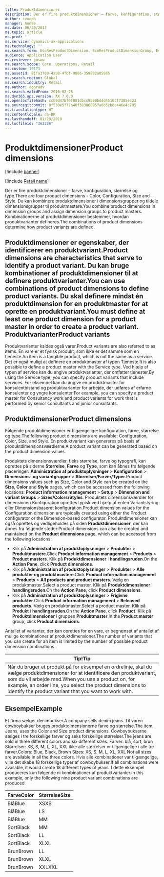 ```yaml
---
title: Produktdimensioner
description: Der er fire produktdimensioner – farve, konfiguration, størrelse og type. Du kan kombinere produktdimensioner i dimensionsgrupper og tildele dimensionsgrupper til produktmastere. Kombinationerne af produktdimensioner bestemmer, hvordan produktvarianter defineres.
author: cvocph
manager: AnnBe
ms.date: 06/20/2017
ms.topic: article
ms.prod: ''
ms.service: dynamics-ax-applications
ms.technology: ''
ms.search.form: EcoResProductDimension, EcoResProductDimensionGroup, EcoResProductMasterDimension, RetailEcoResColor, RetailEcoResSize, RetailEcoResStyle
audience: Application User
ms.reviewer: josaw
ms.search.scope: Core, Operations, Retail
ms.custom: 19171
ms.assetid: 81fa3709-4ab8-4fbf-9806-359892a05985
ms.search.region: Global
ms.search.industry: Retail
ms.author: conradv
ms.search.validFrom: 2016-02-28
ms.dyn365.ops.version: AX 7.0.0
ms.openlocfilehash: ccb9d47bf6f081dbcc9590bddd4516cf7385ec23
ms.sourcegitcommit: 0f530e5f72a40f383868957a6b5cb0e446e4c795
ms.translationtype: HT
ms.contentlocale: da-DK
ms.lasthandoff: 01/29/2019
ms.locfileid: "363286"
---
```

# <a name="product-dimensions"></a><span data-ttu-id="14f9d-105">Produktdimensioner</span><span class="sxs-lookup"><span data-stu-id="14f9d-105">Product dimensions</span></span>

[!include [banner](../includes/banner.md)]

[!include [Retail name](../includes/retail-name.md)]

<span data-ttu-id="14f9d-106">Der er fire produktdimensioner – farve, konfiguration, størrelse og type.</span><span class="sxs-lookup"><span data-stu-id="14f9d-106">There are four product dimensions -  Color, Configuration, Size and Style.</span></span> <span data-ttu-id="14f9d-107">Du kan kombinere produktdimensioner i dimensionsgrupper og tildele dimensionsgrupper til produktmastere.</span><span class="sxs-lookup"><span data-stu-id="14f9d-107">You combine product dimensions in dimension groups and assign dimension groups to product masters.</span></span> <span data-ttu-id="14f9d-108">Kombinationerne af produktdimensioner bestemmer, hvordan produktvarianter defineres.</span><span class="sxs-lookup"><span data-stu-id="14f9d-108">The combinations of product dimensions determine how product variants are defined.</span></span>

<span data-ttu-id="14f9d-109">Produktdimensioner er egenskaber, der identificerer en produktvariant.</span><span class="sxs-lookup"><span data-stu-id="14f9d-109">Product dimensions are characteristics that serve to identify a product variant.</span></span> <span data-ttu-id="14f9d-110">Du kan bruge kombinationer af produktdimensioner til at definere produktvarianter.</span><span class="sxs-lookup"><span data-stu-id="14f9d-110">You can use combinations of product dimensions to define product variants.</span></span> <span data-ttu-id="14f9d-111">Du skal definere mindst én produktdimension for en produktmaster for at oprette en produktvariant.</span><span class="sxs-lookup"><span data-stu-id="14f9d-111">You must define at least one product dimension for a product master in order to create a product variant.</span></span>
<span data-ttu-id="14f9d-112">Produktvarianter</span><span class="sxs-lookup"><span data-stu-id="14f9d-112">Product variants</span></span>
----------------

<span data-ttu-id="14f9d-113">Produktvarianter kaldes også varer.</span><span class="sxs-lookup"><span data-stu-id="14f9d-113">Product variants are also referred to as items.</span></span> <span data-ttu-id="14f9d-114">En vare er et fysisk produkt, som ikke er det samme som en tjeneste.</span><span class="sxs-lookup"><span data-stu-id="14f9d-114">An item is a tangible product, which is not the same as a service.</span></span> <span data-ttu-id="14f9d-115">Det er også muligt at definere en produktmaster af typen Tjeneste.</span><span class="sxs-lookup"><span data-stu-id="14f9d-115">It is also possible to define a product master with the Service type.</span></span> <span data-ttu-id="14f9d-116">Ved hjælp af typen af service kan du angive produktvarianter, der omfatter tjenester.</span><span class="sxs-lookup"><span data-stu-id="14f9d-116">By using the Service type, you can specify product variants that include services.</span></span> <span data-ttu-id="14f9d-117">For eksempel kan du angive en produktmaster for konsulentbistand og produktvarianter for arbejde, der udføres af erfarne konsulenter og yngre konsulenter.</span><span class="sxs-lookup"><span data-stu-id="14f9d-117">For example, you can specify a product master for Consultancy work and product variants for work that is performed by senior consultants and junior consultants.</span></span>

## <a name="product-dimensions"></a><span data-ttu-id="14f9d-118">Produktdimensioner</span><span class="sxs-lookup"><span data-stu-id="14f9d-118">Product dimensions</span></span>
<span data-ttu-id="14f9d-119">Følgende produktdimensioner er tilgængelige: konfiguration, farve, størrelse og type.</span><span class="sxs-lookup"><span data-stu-id="14f9d-119">The following product dimensions are available: Configuration, Color, Size, and Style.</span></span> <span data-ttu-id="14f9d-120">En produktvariant kan genereres på basis af produktdimensionsværdierne.</span><span class="sxs-lookup"><span data-stu-id="14f9d-120">A product variant can be generated based on the product dimension values.</span></span>

<span data-ttu-id="14f9d-121">Produktets dimensionsværdier, f.eks størrelse, farve og typografi, kan oprettes på siderne **Størrelse**, **Farve** og **Type**, som kan åbnes fra følgende placeringer: **Administration af produktoplysninger** &gt; **Konfiguration** &gt; **Dimensions- og variantgrupper** &gt; **Størrelser/Farver/Typer**.</span><span class="sxs-lookup"><span data-stu-id="14f9d-121">Product dimensions values such as Size, Color and Style can be created on the **Size**, **Color** and **Style** pages, which can be accessed from the following locations: **Product information management** &gt; **Setup** &gt; **Dimension and variant Groups** &gt; **Sizes/Colors/Styles**.</span></span> <span data-ttu-id="14f9d-122">Produktets dimensionsværdier for dimensionen Konfiguration oprettes typisk ved hjælp af enten Variantstyring eller Dimensionsbaseret konfiguration.</span><span class="sxs-lookup"><span data-stu-id="14f9d-122">Product dimension values for the Configuration dimension are typically created using either the Product configurator or the Dimension-based configurator.</span></span> <span data-ttu-id="14f9d-123">Produktdimensioner kan også oprettes og vedligeholdes på siden **Produktdimensioner**, der kan åbnes fra følgende steder:</span><span class="sxs-lookup"><span data-stu-id="14f9d-123">Product dimensions can also be created and maintained on the **Product dimensions** page, which can be accessed from the following locations:</span></span>
-   <span data-ttu-id="14f9d-124">Klik på **Administration af produktoplysninger** &gt; **Produkter** &gt; **Produktmastere**.</span><span class="sxs-lookup"><span data-stu-id="14f9d-124">Click **Product information management** &gt; **Products** &gt; **Product masters**.</span></span> <span data-ttu-id="14f9d-125">Klik på **Produktdimensioner** i **handlingsruden**.</span><span class="sxs-lookup"><span data-stu-id="14f9d-125">On the **Action Pane**, click **Product dimensions**.</span></span>
-   <span data-ttu-id="14f9d-126">Klik på **Administration af produktoplysninger** &gt; **Produkter** &gt; **Alle produkter og produktmastere**.</span><span class="sxs-lookup"><span data-stu-id="14f9d-126">Click **Product information management** &gt; **Products** &gt; **All products and product masters**.</span></span> <span data-ttu-id="14f9d-127">Vælg en produktmaster.</span><span class="sxs-lookup"><span data-stu-id="14f9d-127">Select a product master.</span></span> <span data-ttu-id="14f9d-128">Klik på **Produktdimensioner** i **handlingsruden**.</span><span class="sxs-lookup"><span data-stu-id="14f9d-128">On the **Action Pane**, click **Product dimensions**.</span></span>
-   <span data-ttu-id="14f9d-129">Klik på **Administration af produktoplysninger** &gt; **Frigivne produkter**.</span><span class="sxs-lookup"><span data-stu-id="14f9d-129">Click **Product information management** &gt; **Released products**.</span></span> <span data-ttu-id="14f9d-130">Vælg en produktmaster.</span><span class="sxs-lookup"><span data-stu-id="14f9d-130">Select a product master.</span></span> <span data-ttu-id="14f9d-131">Klik på **Produkt** i **handlingsruden**.</span><span class="sxs-lookup"><span data-stu-id="14f9d-131">On the **Action Pane**, click **Product**.</span></span> <span data-ttu-id="14f9d-132">Klik på **Produktdimensioner** i gruppen **Produktmaster**.</span><span class="sxs-lookup"><span data-stu-id="14f9d-132">In the **Product master** group, click **Product dimensions**.</span></span>

<span data-ttu-id="14f9d-133">Antallet af varianter, der kan oprettes for en vare, er begrænset af antallet af mulige kombinationer af produktdimensioner.</span><span class="sxs-lookup"><span data-stu-id="14f9d-133">The number of variants that you can create for an item is limited by the number of possible product dimension combinations.</span></span>

| <span data-ttu-id="14f9d-134">**Tip!**</span><span class="sxs-lookup"><span data-stu-id="14f9d-134">**Tip**</span></span>                                                                                                                                              |
|------------------------------------------------------------------------------------------------------------------------------------------------------|
| <span data-ttu-id="14f9d-135">Når du bruger et produkt på for eksempel en ordrelinje, skal du vælge produktdimensioner for at identificere den produktvariant, som du vil arbejde med.</span><span class="sxs-lookup"><span data-stu-id="14f9d-135">When you use a product on, for example, an order line, you select the product dimensions to identify the product variant that you want to work with.</span></span> |

## <a name="example"></a><span data-ttu-id="14f9d-136">Eksempel</span><span class="sxs-lookup"><span data-stu-id="14f9d-136">Example</span></span>
<span data-ttu-id="14f9d-137">Et firma sælger denimbukser.</span><span class="sxs-lookup"><span data-stu-id="14f9d-137">A company sells denim jeans.</span></span> <span data-ttu-id="14f9d-138">Til varen cowboybukser bruges produktdimensionerne farve og størrelse.</span><span class="sxs-lookup"><span data-stu-id="14f9d-138">The item, Jeans, uses the Color and Size product dimensions.</span></span> <span data-ttu-id="14f9d-139">Cowboybukserne sælges i tre forskellige farver og seks forskellige størrelser.</span><span class="sxs-lookup"><span data-stu-id="14f9d-139">The jeans are sold in three different colors and six different sizes.</span></span> <span data-ttu-id="14f9d-140">Farver: blå, sort, brun Størrelser: XS, S, M, L, XL, XXL ikke alle størrelser er tilgængelige i alle tre farver.</span><span class="sxs-lookup"><span data-stu-id="14f9d-140">Colors: Blue, Black, Brown Sizes: XS, S, M, L, XL, XXL Not all sizes are available in all the three colors.</span></span> <span data-ttu-id="14f9d-141">Hvis alle kombinationer var tilgængelige, ville det skabe 18 forskellige typer af cowboybukser.</span><span class="sxs-lookup"><span data-stu-id="14f9d-141">If all combinations were available, it would create 18 different types of jeans.</span></span> <span data-ttu-id="14f9d-142">I dette eksempel produceres kun følgende ni kombinationer af produktvarianter.</span><span class="sxs-lookup"><span data-stu-id="14f9d-142">In this example, only the following nine product variant combinations are produced.</span></span>

| <span data-ttu-id="14f9d-143">Farve</span><span class="sxs-lookup"><span data-stu-id="14f9d-143">Color</span></span> | <span data-ttu-id="14f9d-144">Størrelse</span><span class="sxs-lookup"><span data-stu-id="14f9d-144">Size</span></span> |
|-------|------|
| <span data-ttu-id="14f9d-145">Blå</span><span class="sxs-lookup"><span data-stu-id="14f9d-145">Blue</span></span>  | <span data-ttu-id="14f9d-146">XS</span><span class="sxs-lookup"><span data-stu-id="14f9d-146">XS</span></span>   |
| <span data-ttu-id="14f9d-147">Blå</span><span class="sxs-lookup"><span data-stu-id="14f9d-147">Blue</span></span>  | <span data-ttu-id="14f9d-148">L</span><span class="sxs-lookup"><span data-stu-id="14f9d-148">S</span></span>    |
| <span data-ttu-id="14f9d-149">Blå</span><span class="sxs-lookup"><span data-stu-id="14f9d-149">Blue</span></span>  | <span data-ttu-id="14f9d-150">M</span><span class="sxs-lookup"><span data-stu-id="14f9d-150">M</span></span>    |
| <span data-ttu-id="14f9d-151">Sort</span><span class="sxs-lookup"><span data-stu-id="14f9d-151">Black</span></span> | <span data-ttu-id="14f9d-152">M</span><span class="sxs-lookup"><span data-stu-id="14f9d-152">M</span></span>    |
| <span data-ttu-id="14f9d-153">Sort</span><span class="sxs-lookup"><span data-stu-id="14f9d-153">Black</span></span> | <span data-ttu-id="14f9d-154">L</span><span class="sxs-lookup"><span data-stu-id="14f9d-154">L</span></span>    |
| <span data-ttu-id="14f9d-155">Sort</span><span class="sxs-lookup"><span data-stu-id="14f9d-155">Black</span></span> | <span data-ttu-id="14f9d-156">XL</span><span class="sxs-lookup"><span data-stu-id="14f9d-156">XL</span></span>   |
| <span data-ttu-id="14f9d-157">Brun</span><span class="sxs-lookup"><span data-stu-id="14f9d-157">Brown</span></span> | <span data-ttu-id="14f9d-158">L</span><span class="sxs-lookup"><span data-stu-id="14f9d-158">L</span></span>    |
| <span data-ttu-id="14f9d-159">Brun</span><span class="sxs-lookup"><span data-stu-id="14f9d-159">Brown</span></span> | <span data-ttu-id="14f9d-160">XL</span><span class="sxs-lookup"><span data-stu-id="14f9d-160">XL</span></span>   |
| <span data-ttu-id="14f9d-161">Brun</span><span class="sxs-lookup"><span data-stu-id="14f9d-161">Brown</span></span> | <span data-ttu-id="14f9d-162">XXL</span><span class="sxs-lookup"><span data-stu-id="14f9d-162">XXL</span></span>  |





